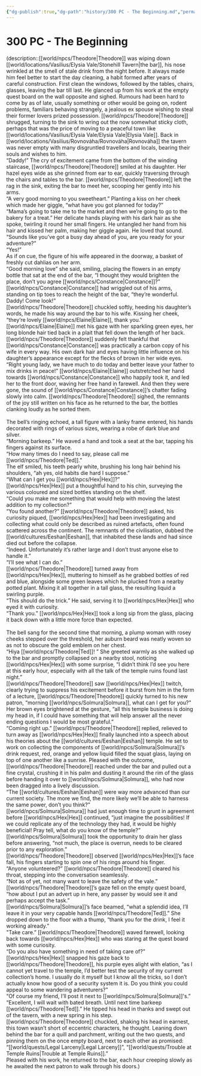 ```yaml
---
{"dg-publish":true,"dg-path":"history/300 PC - The Beginning.md","permalink":"/history/300-pc-the-beginning/","hideInGraph":true,"tags":["event","timeline"],"noteIcon":"quill"}
---
```


# 300 PC - The Beginning
(description::[[world/npcs/Theodore\|Theodore]] was wiping down [[world/locations/Vasilius/Elysia Vale/Stonehill Tavern\|the bar]], his nose wrinkled at the smell of stale drink from the night before. It always made him feel better to start the day cleaning, a habit formed after years of careful construction. First clean the windows, followed by the tables, chairs, glasses, leaving the bar till last. He glanced up from his work at the empty quest board on the wall opposite and sighed. Rumours had been hard to come by as of late, usually something or other would be going on, rodent problems, familiars behaving strangely, a jealous ex spouse wishing to steal their former lovers prized possession. [[world/npcs/Theodore\|Theodore]] shrugged, turning to the sink to wring out the now somewhat sticky cloth, perhaps that was the price of moving to a peaceful town like [[world/locations/Vasilius/Elysia Vale/Elysia Vale\|Elysia Vale]]. Back in [[world/locations/Vasilius/Rovnováha/Rovnováha\|Rovnováha]] the tavern was never empty with many disgruntled travellers and locals, bearing their souls and wishes to him.<br>“Daddy!” The cry of excitement came from the bottom of the winding staircase, [[world/npcs/Theodore\|Theodore]] smiled at his daughter. Her hazel eyes wide as she grinned from ear to ear, quickly traversing through the chairs and tables to the bar. [[world/npcs/Theodore\|Theodore]] left the rag in the sink, exiting the bar to meet her, scooping her gently into his arms. <br>“A very good morning to you sweetheart.” Planting a kiss on her cheek which made her giggle, “what have you got planned for today?” <br>“Mama’s going to take me to the market and then we’re going to go to the bakery for a treat.” Her delicate hands playing with his dark hair as she spoke, twirling it round her small fingers. He untangled her hand from his hair and kissed her palm, making her giggle again. He loved that sound. <br>“Sounds like you’ve got a busy day ahead of you, are you ready for your adventure?” <br>“Yes!” <br>As if on cue, the figure of his wife appeared in the doorway, a basket of freshly cut dahlias on her arm. <br>“Good morning love” she said, smiling, placing the flowers in an empty bottle that sat at the end of the bar, “I thought they would brighten the place, don’t you agree [[world/npcs/Constance\|Constance]]?” <br>[[world/npcs/Constance\|Constance]] had wriggled out of his arms, standing on tip toes to reach the height of the bar, “they’re wonderful. Daddy! Come look!” <br>[[world/npcs/Theodore\|Theodore]] chuckled softly, heeding his daughter’s words, he made his way around the bar to his wife. Kissing her cheek, “they’re lovely [[world/npcs/Elaine\|Elaine]], thank you.” <br>[[world/npcs/Elaine\|Elaine]] met his gaze with her sparkling green eyes, her long blonde hair tied back in a plait that fell down the length of her back. [[world/npcs/Theodore\|Theodore]] suddenly felt thankful that [[world/npcs/Constance\|Constance]] was practically a carbon copy of his wife in every way. His own dark hair and eyes having little influence on his daughter’s appearance except for the flecks of brown in her wide eyes. <br>“Right young lady, we have much to do today and better leave your father to mix drinks in peace!” [[world/npcs/Elaine\|Elaine]] outstretched her hand towards [[world/npcs/Constance\|Constance]] who happily took it, and led her to the front door, waving her free hand in farewell. And then they were gone, the sound of [[world/npcs/Constance\|Constance]]’s chatter fading slowly into calm. [[world/npcs/Theodore\|Theodore]] sighed, the remnants of the joy still written on his face as he returned to the bar, the bottles clanking loudly as he sorted them. <br><br>The bell’s ringing echoed, a tall figure with a lanky frame entered, his hands decorated with rings of various sizes, wearing a robe of dark blue and silver. <br>“Morning barkeep.” He waved a hand and took a seat at the bar, tapping his fingers against its surface. <br>“How many times do I need to say, please call me [[world/npcs/Theodore\|Ted]].” <br>The elf smiled, his teeth pearly white, brushing his long hair behind his shoulders, “ah yes, old habits die hard I suppose.” <br>“What can I get you [[world/npcs/Hex\|Hex]]?” <br>[[world/npcs/Hex\|Hex]] put a thoughtful hand to his chin, surveying the various coloured and sized bottles standing on the shelf. <br>“Could you make me something that would help with moving the latest addition to my collection?” <br>“You found another?” [[world/npcs/Theodore\|Theodore]] asked, his curiosity piqued, [[world/npcs/Hex\|Hex]] had been investigating and collecting what could only be described as ruined artefacts, often found scattered across the continent. The remnants of the civilisation, dubbed the [[world/cultures/Eeshan\|Eeshan]], that inhabited these lands and had since died out before the collapse.<br>“Indeed. Unfortunately it’s rather large and I don’t trust anyone else to handle it.” <br>“I’ll see what I can do.” <br>[[world/npcs/Theodore\|Theodore]] turned away from [[world/npcs/Hex\|Hex]], muttering to himself as he grabbed bottles of red and blue, alongside some green leaves which he plucked from a nearby potted plant. Mixing it all together in a tall glass, the resulting liquid a swirling purple. <br>“This should do the trick.” He said, serving it to [[world/npcs/Hex\|Hex]] who eyed it with curiosity. <br>“Thank you.” [[world/npcs/Hex\|Hex]] took a long sip from the glass, placing it back down with a little more force than expected.<br><br>The bell sang for the second time that morning, a plump woman with rosey cheeks stepped over the threshold, her auburn beard was neatly woven so as not to obscure the gold emblem on her chest. <br>“Hiya [[world/npcs/Theodore\|Ted]]! ” She greeted warmly as she walked up to the bar and promptly collapsed on a nearby stool, noticing [[world/npcs/Hex\|Hex]] with some surprise, “I didn’t think I’d see you here at this early hour, especially with all the talk of the temple ruins found last night.”<br>[[world/npcs/Theodore\|Theodore]] saw [[world/npcs/Hex\|Hex]] twitch, clearly trying to suppress his excitement before it burst from him in the form of a lecture, [[world/npcs/Theodore\|Theodore]] quickly turned to his new patron, “morning [[world/npcs/Solmura\|Solmura]], what can I get for you?” <br>Her brown eyes brightened at the gesture, “all this temple business is doing my head in, if I could have something that will help answer all the never ending questions I would be most grateful.” <br>“Coming right up.” [[world/npcs/Theodore\|Theodore]] replied, relieved to turn away as [[world/npcs/Hex\|Hex]] finally launched into a speech about his theories about the [[world/cultures/Eeshan\|Eeshan]] temple. He set to work on collecting the components of [[world/npcs/Solmura\|Solmura]]’s drink request, red, orange and yellow liquid filled the squat glass, laying on top of one another like a sunrise. Pleased with the outcome, [[world/npcs/Theodore\|Theodore]] reached under the bar and pulled out a fine crystal, crushing it in his palm and dusting it around the rim of the glass before handing it over to [[world/npcs/Solmura\|Solmura]], who had now been dragged into a lively discussion. <br>“The [[world/cultures/Eeshan\|Eeshan]] were way more advanced than our current society. The more we find, the more likely we’ll be able to harness the same power, don’t you think?” <br>[[world/npcs/Solmura\|Solmura]] had just enough time to grunt in agreement before [[world/npcs/Hex\|Hex]] continued, “just imagine the possibilities! If we could replicate any of the technology they had, it would be highly beneficial! Pray tell, what do you know of the temple?” <br>[[world/npcs/Solmura\|Solmura]] took the opportunity to drain her glass before answering, “not much, the place is overrun, needs to be cleared prior to any exploration.” <br>[[world/npcs/Theodore\|Theodore]] observed [[world/npcs/Hex\|Hex]]’s face fall, his fingers starting to spin one of his rings around his finger. <br>“Anyone volunteered?” [[world/npcs/Theodore\|Theodore]] cleared his throat, stepping into the conversation seamlessly. <br>“Not as of yet, not many want to leave the safety of the vale.” <br>[[world/npcs/Theodore\|Theodore]]’s gaze fell on the empty quest board, “how about I put an advert up in here, any passer by would see it and perhaps accept the task.” <br>[[world/npcs/Solmura\|Solmura]]’s face beamed, “what a splendid idea, I’ll leave it in your very capable hands [[world/npcs/Theodore\|Ted]].” She dropped down to the floor with a thump, “thank you for the drink, I feel it working already.” <br>"Take care.” [[world/npcs/Theodore\|Theodore]] waved farewell, looking back towards [[world/npcs/Hex\|Hex]] who was staring at the quest board with some curiosity. <br>“Do you also have something in need of taking care of?” <br>[[world/npcs/Hex\|Hex]] snapped his gaze back to [[world/npcs/Theodore\|Theodore]], his purple eyes alight with elation, “as I cannot yet travel to the temple, I’d better test the security of my current collection’s home. I usually do it myself but I know all the tricks, so I don’t actually know how good of a security system it is. Do you think you could appeal to some wandering adventurers?” <br>“Of course my friend, I’ll post it next to [[world/npcs/Solmura\|Solmura]]'s.” <br>“Excellent, I will wait with bated breath. Until next time barkeep [[world/npcs/Theodore\|Ted]].” He tipped his head in thanks and swept out of the tavern, with a new spring in his step. [[world/npcs/Theodore\|Theodore]] chuckled, shaking his head in earnest, this town wasn’t short of eccentric characters, he thought. Leaning down behind the bar for a quill and parchment, writing out the two quests, and pinning them on the once empty board, next to each other as promised: “[[world/quests/Legal Larceny\|Legal Larceny]]”, “[[world/quests/Trouble at Temple Ruins\|Trouble at Temple Ruins]].” <br>Pleased with his work, he returned to the bar, each hour creeping slowly as he awaited the next patron to walk through his doors.)